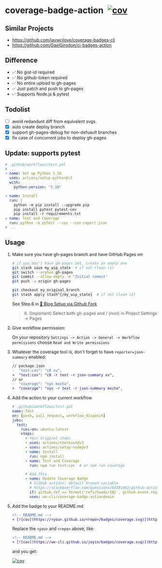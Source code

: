 # coverage-badge-action&nbsp;&nbsp;[![cov](https://we-cli.github.io/coverage-badge-action/badges/coverage.svg)](https://github.com/we-cli/coverage-badge-action/actions)

## Similar Projects

- https://github.com/jaywcjlove/coverage-badges-cli
- https://github.com/GaelGirodon/ci-badges-action

## Difference

- ✅ No gist-id required
- ✅ No github-token required
- ✅ No entire upload to gh-pages
- ✅ Just patch and push to gh-pages
- ✅ Supports Node.js & pytest

## Todolist

- [ ] avoid redandunt diff from equivalent svgs
- [x] auto create deploy branch
- [x] support gh-pages-debug for non-defuault branches
- [x] fix case of concurrent jobs to deploy gh-pages

## Update: supports pytest

```yml
# .github/workflows/test.yml
# ...
- name: Set up Python 3.10
  uses: actions/setup-python@v3
  with:
    python-version: "3.10"

- name: Install
  run: |
    python -m pip install --upgrade pip
    pip install pytest pytest-cov
    pip install -r requirements.txt
- name: Test and Coverage
  run: python -m pytest --cov --cov-report json
# ...
```

## Usage

1. Make sure you have gh-pages branch and have GitHub Pages on:

    ```sh
    # if you don't have gh-pages yet, create an empty one
    git stash save my_wip_state  # if not clean (1)
    git switch --orphan gh-pages
    git commit --allow-empty -m "Initial commit"
    git push -u origin gh-pages

    git checkout my_original_branch
    git stash apply stash^{/my_wip_state}  # if not clean (2)
    ```

    See Step.6 in [🚀 Blog Setup via Github Fork](https://fritx.github.io/silent/?2022/09/blog-setup-via-github-fork)

    > 6\. (Important) Select both gh-pages and / (root) in Project Settings -> Pages

1. Give workflow permission:

    On your repository `Settings -> Action -> General -> Workflow permissions` choose `Read and Write permissions`

2. Whatever the coverage tool is, don't forget to have `reporter=json-summary` enabled:

    ```diff
    // package.json
    -  "test:cov": "c8 xv",
    +  "test:cov": "c8 -r text -r json-summary xv",
    // or
    -  "coverage": "nyc mocha",
    +  "coverage": "nyc -r text -r json-summary mocha",
    ```

3. Add the action to your current workflow

    ```yml
    # .github/workflows/test.yml
    name: Test
    on: [push, pull_request, workflow_dispatch]
    jobs:
      test:
        runs-on: ubuntu-latest
        steps:
          # Your original steps
          - uses: actions/checkout@v3
          - uses: actions/setup-node@v3
          - name: Install
            run: npm install
          - name: Test and Coverage
            run: npm run test:cov  # or npm run coverage

          # Add this
          - name: Update Coverage Badge
            # GitHub actions: default branch variable
            # https://stackoverflow.com/questions/64781462/github-actions-default-branch-variable
            if: github.ref == format('refs/heads/{0}', github.event.repository.default_branch)
            uses: we-cli/coverage-badge-action@main
    ```

4. Add the badge to your README.md

    ```diff
    <!-- README.md -->
    + [![cov](https://<you>.github.io/<repo>/badges/coverage.svg)](https://github.com/<you>/<repo>/actions)
    ```

    Replace the `<you>` and `<repo>` above, like:

    ```diff
    <!-- README.md -->
    + [![cov](https://we-cli.github.io/jayin/badges/coverage.svg)](https://github.com/we-cli/jayin/actions)
    ```


    and you get:

    [![cov](https://we-cli.github.io/coverage-badge-action/badges/coverage.svg)](https://github.com/we-cli/coverage-badge-action/actions)
